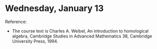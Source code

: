 # Wednesday, January 13

Reference:

- The course text is Charles A. Weibel, An introduction to homological algebra, Cambridge Studies in Advanced Mathematics 38, Cambridge University Press, 1994.


